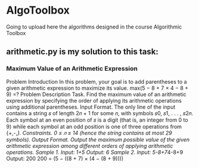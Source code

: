 # AlgoToolbox
Going to upload here the algorithms designed in the course Algorithmic Toolbox

## arithmetic.py is my solution to this task:

### Maximum Value of an Arithmetic Expression
Problem Introduction
In this problem, your goal is to add parentheses to a given arithmetic
expression to maximize its value. max(5 − 8 + 7 × 4 − 8 + 9) =?
Problem Description
Task. Find the maximum value of an arithmetic expression by specifying the order of applying its arithmetic
operations using additional parentheses.
Input Format. The only line of the input contains a string 𝑠 of length 2𝑛 + 1 for some 𝑛, with symbols
𝑠0, 𝑠1, . . . , 𝑠2𝑛. Each symbol at an even position of 𝑠 is a digit (that is, an integer from 0 to 9) while
each symbol at an odd position is one of three operations from {+,-,*}.
Constraints. 0 ≤ 𝑛 ≤ 14 (hence the string contains at most 29 symbols).
Output Format. Output the maximum possible value of the given arithmetic expression among different
orders of applying arithmetic operations.
Sample 1.
Input:
1+5
Output:
6
Sample 2.
Input:
5-8+7*4-8+9
Output:
200
200 = (5 − ((8 + 7) × (4 − (8 + 9))))
